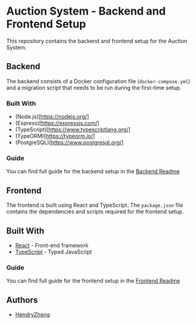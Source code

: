 # Auction System - Backend and Frontend Setup

This repository contains the backend and frontend setup for the Auction System.

## Backend

The backend consists of a Docker configuration file (`docker-compose.yml`) and a migration script that needs to be run during the first-time setup.

### Built With
- (Node.js)[https://nodejs.org/]
- (Express)[https://expressjs.com/]
- (TypeScript)[https://www.typescriptlang.org/]
- (TypeORM)[https://typeorm.io/]
- (PostgreSQL)[https://www.postgresql.org/]

### Guide
You can find full guide for the backend setup in the [Backend Readme](./backend/readme.md)


## Frontend

The frontend is built using React and TypeScript. The `package.json` file contains the dependencies and scripts required for the frontend setup.

## Built With

- [React](https://reactjs.org/) - Front-end framework
- [TypeScript](https://www.typescriptlang.org/) - Typed JavaScript

### Guide
You can find full guide for the frontend setup in the [Frontend Readme](./frontend/readme.md)

## Authors

- [HendryZheng](https://github.com/xen-HendryZheng)